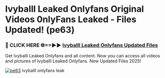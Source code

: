 # Ivyballl Leaked Onlyfans Original Videos 0nlyFans Leaked - Files Updated! (pe63)

<h3>🔴 CLICK HERE 🌐==►► <a href="https://tinyurl.com/ms9xzufz" rel="nofollow">Ivyballl Leaked Onlyfans Updated Files</a></h3>

Get Ivyballl Leaked Onlyfans and all content. Now you can access all videos and pictures of Ivyballl Leaked Onlyfans. New Updated Files 2025!

[![pe63](https://i.imgur.com/ppqm5kG.gif)](https://tinyurl.com/ms9xzufz)
ivyballl onlyfans leak